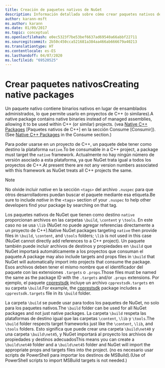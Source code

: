 ```yaml
---
title: Creación de paquetes nativos de NuGet
description: Información detallada sobre cómo crear paquetes nativos de NuGet que contengan código de C++ en lugar de tener código administrado, para usarlos en proyectos de C++.
author: karann-msft
ms.author: karann
ms.date: 01/09/2017
ms.topic: conceptual
ms.openlocfilehash: e0ec5323f7be53bef6637ad69540a66abbf22711
ms.sourcegitcommit: 2b50c450cca521681a384aa466ab666679a40213
ms.translationtype: HT
ms.contentlocale: es-ES
ms.lasthandoff: 04/07/2020
ms.locfileid: "69520525"
---
```

# <a name="creating-native-packages"></a><span data-ttu-id="58f14-103">Crear paquetes nativos</span><span class="sxs-lookup"><span data-stu-id="58f14-103">Creating native packages</span></span>

<span data-ttu-id="58f14-104">Un paquete nativo contiene binarios nativos en lugar de ensamblados administrados, lo que permite usarlo en proyectos de C++ (o similares).</span><span class="sxs-lookup"><span data-stu-id="58f14-104">A native package contains native binaries instead of managed assemblies, allowing it to be used within C++ (or similar) projects.</span></span> <span data-ttu-id="58f14-105">(vea [Native C++ Packages](../consume-packages/finding-and-choosing-packages.md#native-c-packages) [Paquetes nativos de C++] en la sección Consume [Consumir]).</span><span class="sxs-lookup"><span data-stu-id="58f14-105">(See [Native C++ Packages](../consume-packages/finding-and-choosing-packages.md#native-c-packages) in the Consume section.)</span></span>

<span data-ttu-id="58f14-106">Para poder usarse en un proyecto de C++, un paquete debe tener como destino la plataforma `native`.</span><span class="sxs-lookup"><span data-stu-id="58f14-106">To be consumable in a C++ project, a package must target the `native` framework.</span></span> <span data-ttu-id="58f14-107">Actualmente no hay ningún número de versión asociado a esta plataforma, ya que NuGet trata igual a todos los proyectos de C++.</span><span class="sxs-lookup"><span data-stu-id="58f14-107">At present there are not any version numbers associated with this framework as NuGet treats all C++ projects the same.</span></span>

> [!Note]
> <span data-ttu-id="58f14-108">No olvide incluir *native* en la sección `<tags>` del archivo `.nuspec` para que otros desarrolladores puedan buscar el paquete mediante esa etiqueta.</span><span class="sxs-lookup"><span data-stu-id="58f14-108">Be sure to include *native* in the `<tags>` section of your `.nuspec` to help other developers find your package by searching on that tag.</span></span>

<span data-ttu-id="58f14-109">Los paquetes nativos de NuGet que tienen como destino `native` proporcionan archivos en las carpetas `\build`, `\content` y `\tools`. En este caso no se usa `\lib` (NuGet no puede agregar referencias directamente a un proyecto de C++).</span><span class="sxs-lookup"><span data-stu-id="58f14-109">Native NuGet packages targeting `native` then provide files in `\build`, `\content`, and `\tools` folders; `\lib` is not used in this case (NuGet cannot directly add references to a C++ project).</span></span> <span data-ttu-id="58f14-110">Un paquete también puede incluir archivos de destinos y propiedades en `\build` que NuGet importará automáticamente a los proyectos que consuman el paquete.</span><span class="sxs-lookup"><span data-stu-id="58f14-110">A package may also include targets and props files in `\build` that NuGet will automatically import into projects that consume the package.</span></span> <span data-ttu-id="58f14-111">Esos archivos deben tener el mismo nombre que el identificador del paquete con las extensiones `.targets` o `.props`.</span><span class="sxs-lookup"><span data-stu-id="58f14-111">Those files must be named the same as the package ID with the `.targets` and/or `.props` extensions.</span></span> <span data-ttu-id="58f14-112">Por ejemplo, el paquete [cpprestsdk](https://nuget.org/packages/cpprestsdk/) incluye un archivo `cpprestsdk.targets` en su carpeta `\build`.</span><span class="sxs-lookup"><span data-stu-id="58f14-112">For example, the [cpprestsdk](https://nuget.org/packages/cpprestsdk/) package includes a `cpprestsdk.targets` file in its `\build` folder.</span></span>

<span data-ttu-id="58f14-113">La carpeta `\build` se puede usar para todos los paquetes de NuGet, no solo para los paquetes nativos.</span><span class="sxs-lookup"><span data-stu-id="58f14-113">The `\build` folder can be used for all NuGet packages and not just native packages.</span></span> <span data-ttu-id="58f14-114">La carpeta `\build` respeta las plataformas de destino igual que las carpetas `\content`, `\lib` y `\tools`.</span><span class="sxs-lookup"><span data-stu-id="58f14-114">The `\build` folder respects target frameworks just like the `\content`, `\lib`, and `\tools` folders.</span></span> <span data-ttu-id="58f14-115">Esto significa que puede crear una carpeta `\build\net40` y una carpeta `\build\net45`, y NuGet importará al proyecto los archivos de propiedades y destinos adecuados</span><span class="sxs-lookup"><span data-stu-id="58f14-115">This means you can create a `\build\net40` folder and a `\build\net45` folder and NuGet will import the appropriate props and targets files into the project.</span></span> <span data-ttu-id="58f14-116">(no es necesario usar scripts de PowerShell para importar los destinos de MSBuild).</span><span class="sxs-lookup"><span data-stu-id="58f14-116">(Use of PowerShell scripts to import MSBuild targets is not needed.)</span></span>
